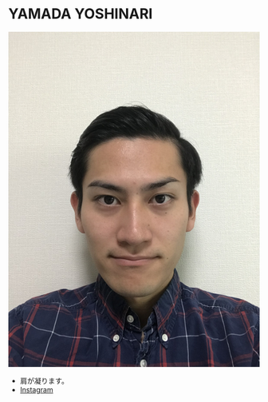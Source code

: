 # YAMADA YOSHINARI
![me](https://raw.githubusercontent.com/Yoshinari-Yamada/website/master/yamadayoshinari0521.png)
- 肩が凝ります。
- [Instagram](https://www.instagram.com/yamadayoshinari/)
